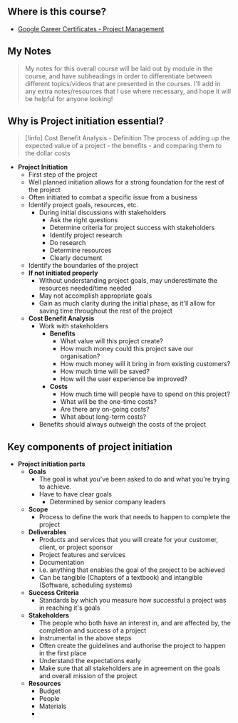 ## Where is this course?
- [Google Career Certificates - Project Management](https://www.coursera.org/professional-certificates/google-project-management)

## My Notes
> My notes for this overall course will be laid out by module in the course, and have subheadings in order to differentiate between different topics/videos that are presented in the courses. I'll add in any extra notes/resources that I use where necessary, and hope it will be helpful for anyone looking!


## Why is Project initiation essential?
> [!info] Cost Benefit Analysis - Definition
> The process of adding up the expected value of a project - the benefits - and comparing them to the dollar costs
- **Project Initiation**
	- First step of the project
	- Well planned initiation allows for a strong foundation for the rest of the project
	- Often initiated to combat a specific issue from a business
	- Identify project goals, resources, etc.
		- During initial discussions with stakeholders
			- Ask the right questions
			- Determine criteria for project success with stakeholders
			- Identify project research
			- Do research
			- Determine resources
			- Clearly document
	- Identify the boundaries of the project
	- **If not initiated properly**
		- Without understanding project goals, may underestimate the resources needed/time needed
		- May not accomplish appropriate goals
		- Gain as much clarity during the initial phase, as it'll allow for saving time throughout the rest of the project
	- **Cost Benefit Analysis**
		- Work with stakeholders
			- **Benefits**
				- What value will this project create?
				- How much money could this project save our organisation?
				- How much money will it bring in from existing customers?
				- How much time will be saved?
				- How will the user experience be improved?
			- **Costs**
				- How much time will people have to spend on this project?
				- What will be the one-time costs?
				- Are there any on-going costs?
				- What about long-term costs?
		- Benefits should always outweigh the costs of the project

## Key components of project initiation
- **Project initiation parts**
	- **Goals**
		- The goal is what you've been asked to do and what you're trying to achieve.
		- Have to have clear goals
			- Determined by senior company leaders
	- **Scope**
		- Process to define the work that needs to happen to complete the project
	- **Deliverables**
		- Products and services that you will create for your customer, client, or project sponsor
		- Project features and services
		- Documentation
		- i.e. anything that enables the goal of the project to be achieved
		- Can be tangible (Chapters of a textbook) and intangible (Software, scheduling systems)
	- **Success Criteria**
		- Standards by which you measure how successful a project was in reaching it's goals
	- **Stakeholders**
		- The people who both have an interest in, and are affected by, the completion and success of a project
		- Instrumental in the above steps
		- Often create the guidelines and authorise the project to happen in the first place
		- Understand the expectations early
		- Make sure that all stakeholders are in agreement on the goals and overall mission of the project
	- **Resources**
		- Budget
		- People
		- Materials
		- 